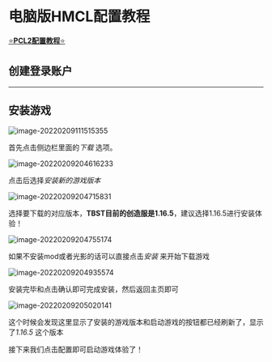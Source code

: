 # 电脑版HMCL配置教程

[⭐**PCL2配置教程**⭐](https://doc.tbstmc.xyz/#/教程/配置/电脑版PCL2配置教程)

## 创建登录账户

****

## 安装游戏

![image-20220209111515355](%E7%94%B5%E8%84%91%E7%89%88%E9%85%8D%E7%BD%AE%E6%95%99%E7%A8%8B.assets/image-20220209111515355.png)

首先点击侧边栏里面的*下载* 选项。

![image-20220209204616233](%E7%94%B5%E8%84%91%E7%89%88%E9%85%8D%E7%BD%AE%E6%95%99%E7%A8%8B.assets/image-20220209204616233.png)

点击后选择*安装新的游戏版本*  

![image-20220209204715831](%E7%94%B5%E8%84%91%E7%89%88%E9%85%8D%E7%BD%AE%E6%95%99%E7%A8%8B.assets/image-20220209204715831.png)

选择要下载的对应版本，**TBST目前的创造服是1.16.5**，建议选择1.16.5进行安装体验！

![image-20220209204755174](%E7%94%B5%E8%84%91%E7%89%88%E9%85%8D%E7%BD%AE%E6%95%99%E7%A8%8B.assets/image-20220209204755174.png)

如果不安装mod或者光影的话可以直接点击*安装* 来开始下载游戏

![image-20220209204935574](%E7%94%B5%E8%84%91%E7%89%88%E9%85%8D%E7%BD%AE%E6%95%99%E7%A8%8B.assets/image-20220209204935574.png)

安装完毕和点击确认即可完成安装，然后返回主页即可

![image-20220209205020141](%E7%94%B5%E8%84%91%E7%89%88%E9%85%8D%E7%BD%AE%E6%95%99%E7%A8%8B.assets/image-20220209205020141.png)

这个时候会发现这里显示了安装的游戏版本和启动游戏的按钮都已经刷新了，显示了*1.16.5* 这个版本

接下来我们点击配置即可启动游戏体验了！
